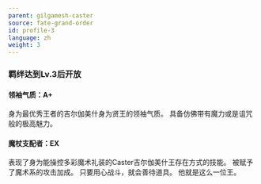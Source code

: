 ```yaml
---
parent: gilgamesh-caster
source: fate-grand-order
id: profile-3
language: zh
weight: 3
---
```


### 羁绊达到Lv.3后开放

#### 领袖气质：A+

身为最优秀王者的吉尔伽美什身为贤王的领袖气质。
具备仿佛带有魔力或是诅咒般的极高魅力。

#### 魔杖支配者：EX

表现了身为能操控多彩魔术礼装的Caster吉尔伽美什王存在方式的技能。
被赋予了魔术系的攻击加成。
只要用心战斗，就会善待道具。
他就是这么一位王。
